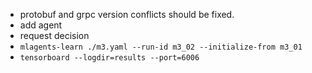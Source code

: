 - protobuf and grpc version conflicts should be fixed.
- add agent
- request decision
- ```mlagents-learn ./m3.yaml --run-id m3_02 --initialize-from m3_01```
- ```tensorboard --logdir=results --port=6006```
